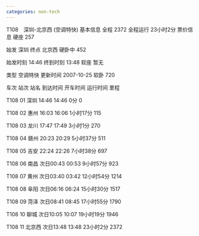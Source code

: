 ```yaml
---
categories: non-tech
---
```

T108　深圳-北京西 (空调特快) 基本信息 全程 2372  全程运行 23小时2分  票价信息 硬座 257  

始发 深圳  终点 北京西  硬卧中 452  

始发时刻 14:46  终到时刻 13:48  软座 暂无  

类型 空调特快  更新时间 2007-10-25 软卧 720  



车次 站次 站名 到达时间 开车时间 运行时间 里程 

T108 01  深圳 14:46 14:46 0分 0 

T108 02  惠州 16:03 16:06 1小时17分 115 

T108 03  龙川 17:47 17:49 3小时1分 270 

T108 04  赣州 20:23 20:29 5小时37分 511 

T108 05  吉安 22:24 22:26 7小时38分 697 

T108 06  南昌 次日00:43 00:53 9小时57分 923 

T108 07  黄州 次日03:40 03:42 12小时54分 1214 

T108 08  阜阳 次日06:16 06:24 15小时30分 1517 

T108 09  菏泽 次日08:41 08:45 17小时55分 1790 

T108 10  聊城 次日10:05 10:07 19小时19分 1946 

T108 11  北京西 次日13:48 13:48 23小时2分 2372 

